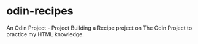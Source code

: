 # odin-recipes
An Odin Project - Project
Building a Recipe project on The Odin Project to practice my HTML knowledge.